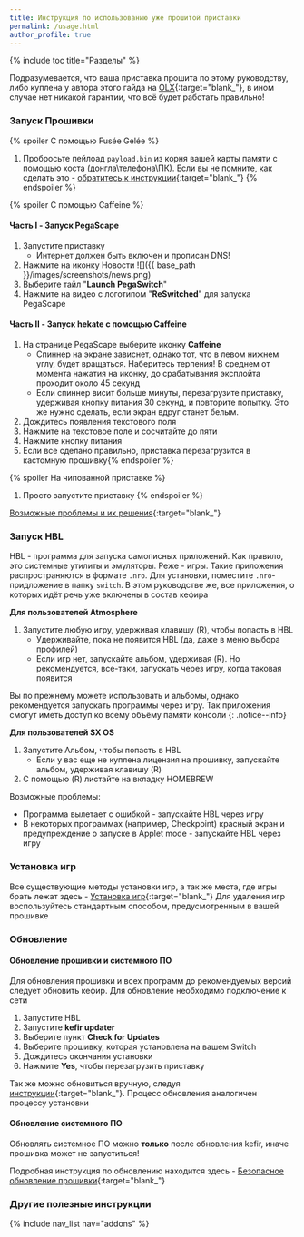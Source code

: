 ```yaml
---
title: Инструкция по использованию уже прошитой приставки 
permalink: /usage.html
author_profile: true
---
```

{% include toc title="Разделы" %}

Подразумевается, что ваша приставка прошита по этому руководству, либо куплена у автора этого гайда на [OLX](http://3dscfw.olx.ua){:target="blank_"}, в ином случае нет никакой гарантии, что всё будет работать правильно!

### Запуск Прошивки 

{% spoiler С помощью Fusée Gelée %}
1. Пробросьте пейлоад `payload.bin` из корня вашей карты памяти с помощью хоста (донгла\телефона\ПК). Если вы не помните, как сделать это - [обратитесь к инструкции](fusee-gelee){:target="blank_"}
{% endspoiler %}

{% spoiler С помощью Caffeine %}
#### Часть I - Запуск PegaScape

1. Запустите приставку
    * Интернет должен быть включен и прописан DNS! 
1. Нажмите на иконку Новости ![]({{ base_path }}/images/screenshots/news.png) 
1. Выберите тайл "**Launch PegaSwitch**"
1. Нажмите на видео с логотипом "**ReSwitched**" для запуска PegaScape

#### Часть II - Запуск hekate с помощью Caffeine

1. На странице PegaScape выберите иконку **Caffeine**
	* Спиннер на экране зависнет, однако тот, что в левом нижнем углу, будет вращаться. Наберитесь терпения! В среднем от момента нажатия на иконку,  до срабатывания эксплойта проходит около 45 секунд
	* Если спиннер висит больше минуты, перезагрузите приставку, удерживая кнопку питания 30 секунд, и повторите попытку. Это же нужно сделать, если экран вдруг станет белым. 
1. Дождитесь появления текстового поля 
1. Нажмите на текстовое поле и сосчитайте до пяти
1. Нажмите кнопку питания
1. Если все сделано правильно, приставка перезагрузится в кастомную прошивку{% endspoiler %}

{% spoiler На чипованной приставке %}
1. Просто запустите приставку 
{% endspoiler %}

[Возможные проблемы и их решения](troubleshooting){:target="blank_"}

### Запуск HBL 

HBL - программа для запуска самописных приложений. Как правило, это системные утилиты и эмуляторы. Реже - игры. Такие приложения распространяются в формате `.nro`. Для установки, поместите `.nro`-придложение в папку `switch`. В этом руководстве же, все приложения, о которых идёт речь уже включены в состав кефира 

**Для пользователей Atmosphere**
1. Запустите любую игру, удерживая клавишу (R), чтобы попасть в HBL
    * Удерживайте, пока не появится HBL (да, даже в меню выбора профилей)
    * Если игр нет, запускайте альбом, удерживая (R). Но рекомендуется, все-таки, запускать через игру, когда таковая появится 

Вы по прежнему можете использовать и альбомы, однако рекомендуется запускать программы через игру. Так приложения смогут иметь доступ ко всему объёму памяти консоли
{: .notice--info}

**Для пользователей SX OS**
1. Запустите Альбом, чтобы попасть в HBL
    * Если у вас еще не куплена лицензия на прошивку, запускайте альбом, удерживая клавишу (R)
1. С помощью (R) листайте на вкладку HOMEBREW 

Возможные проблемы: 
* Программа вылетает с ошибкой - запускайте HBL через игру
* В некоторых программах (например, Checkpoint) красный экран и предупреждение о запуске в Applet mode - запускайте HBL через игру

### Установка игр 

Все существующие методы установки игр, а так же места, где игры брать лежат здесь - [Установка игр](games){:target="blank_"}
Для удаления игр воспользуйтесь стандартным способом, предусмотренным в вашей прошивке

### Обновление

#### Обновление прошивки и системного ПО 

Для обновления прошивки и всех программ до рекомендуемых версий следует обновить кефир. Для обновление необходимо подключение к сети 

1. Запустите HBL 
1. Запустите **kefir updater**
1. Выберите пункт **Check for Updates**
1. Выберите прошивку, которая установлена на вашем Switch
1. Дождитесь окончания установки 
1. Нажмите **Yes**, чтобы перезагрузить приставку

Так же можно обновиться вручную, следуя [инструкции](kefir){:target="blank_"}. Процесс обновления аналогичен процессу установки

#### Обновление системного ПО

Обновлять системное ПО можно **только** после обновления kefir, иначе прошивка может не запуститься! 

Подробная инструкция по обновлению находится здесь - [Безопасное обновление прошивки](update-to-latest){:target="blank_"}

### Другие полезные инструкции 

{% include nav_list nav="addons" %}